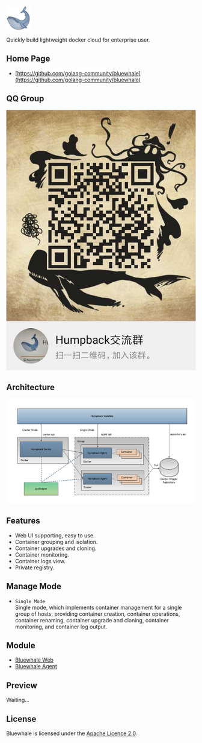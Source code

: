 <p align="left">
  <a href="https://github.com/golang-community/bluewhale">
    <img alt="humpback" src="./docs/_images/logo.png">
  </a>
</p>

<p align="left">
  Quickly build lightweight docker cloud for enterprise user.
</p>

## Home Page

* [https://github.com/golang-community/bluewhale](https://github.com/golang-community/bluewhale) 

## QQ Group

![qq_group](docs/_images/humpback_qq_group.jpg)

## Architecture

![Humpback Architecture](docs/_images/humpback-arch.png)

## Features

* Web UI supporting, easy to use.
* Container grouping and isolation.
* Container upgrades and cloning.
* Container monitoring.
* Container logs view.
* Private registry.

## Manage Mode

* `Single Mode`   
Single mode, which implements container management for a single group of hosts, providing container creation, container operations, container renaming, container upgrade and cloning, container monitoring, and container log output.

## Module

* [Bluewhale Web](https://github.com/golang-community/bluewhale-web)
* [Bluewhale Agent](https://github.com/golang-community/bluewhale-agent)

## Preview

Waiting...

## License

Bluewhale is licensed under the [Apache Licence 2.0](http://www.apache.org/licenses/LICENSE-2.0.html).   
